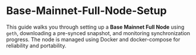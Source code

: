 # Base-Mainnet-Full-Node-Setup
This guide walks you through setting up a **Base Mainnet Full Node** using `geth`, downloading a pre-synced snapshot, and monitoring synchronization progress. The node is managed using Docker and docker-compose for reliability and portability.
